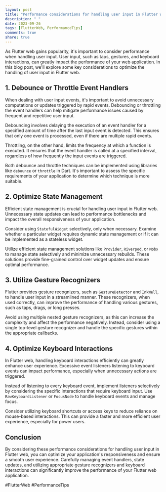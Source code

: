 ```yaml
---
layout: post
title: "Performance considerations for handling user input in Flutter web"
description: " "
date: 2023-09-26
tags: [FlutterWeb, PerformanceTips]
comments: true
share: true
---
```


As Flutter web gains popularity, it's important to consider performance when handling user input. User input, such as taps, gestures, and keyboard interactions, can greatly impact the performance of your web application. In this blog post, we'll explore some key considerations to optimize the handling of user input in Flutter web.

## 1. Debounce or Throttle Event Handlers

When dealing with user input events, it's important to avoid unnecessary computations or updates triggered by rapid events. Debouncing or throttling the event handlers can help mitigate performance issues caused by frequent and repetitive user input.

Debouncing involves delaying the execution of an event handler for a specified amount of time after the last input event is detected. This ensures that only one event is processed, even if there are multiple rapid events.

Throttling, on the other hand, limits the frequency at which a function is executed. It ensures that the event handler is called at a specified interval, regardless of how frequently the input events are triggered.

Both debounce and throttle techniques can be implemented using libraries like `debounce` or `throttle` in Dart. It's important to assess the specific requirements of your application to determine which technique is more suitable.

## 2. Optimize State Management

Efficient state management is crucial for handling user input in Flutter web. Unnecessary state updates can lead to performance bottlenecks and impact the overall responsiveness of your application.

Consider using `StatefulWidget` selectively, only when necessary. Examine whether a particular widget requires dynamic state management or if it can be implemented as a stateless widget.

Utilize efficient state management solutions like `Provider`, `Riverpod`, or `Mobx` to manage state selectively and minimize unnecessary rebuilds. These solutions provide fine-grained control over widget updates and ensure optimal performance.

## 3. Utilize Gesture Recognizers

Flutter provides gesture recognizers, such as `GestureDetector` and `InkWell`, to handle user input in a streamlined manner. These recognizers, when used correctly, can improve the performance of handling various gestures, such as taps, drags, or long presses.

Avoid using multiple nested gesture recognizers, as this can increase the complexity and affect the performance negatively. Instead, consider using a single top-level gesture recognizer and handle the specific gestures within the appropriate callbacks.

## 4. Optimize Keyboard Interactions

In Flutter web, handling keyboard interactions efficiently can greatly enhance user experience. Excessive event listeners listening to keyboard events can impact performance, especially when unnecessary actions are triggered.

Instead of listening to every keyboard event, implement listeners selectively by considering the specific interactions that require keyboard input. Use `RawKeyboardListener` or `FocusNode` to handle keyboard events and manage focus.

Consider utilizing keyboard shortcuts or access keys to reduce reliance on mouse-based interactions. This can provide a faster and more efficient user experience, especially for power users.

## Conclusion
By considering these performance considerations for handling user input in Flutter web, you can optimize your application's responsiveness and ensure a smooth user experience. Carefully managing event handlers, state updates, and utilizing appropriate gesture recognizers and keyboard interactions can significantly improve the performance of your Flutter web application.

#FlutterWeb #PerformanceTips